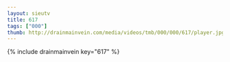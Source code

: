 ```yaml
--- 
layout: sieutv
title: 617
tags: ["000"]
thumb: http://drainmainvein.com/media/videos/tmb/000/000/617/player.jpg
---
```

{% include drainmainvein key="617" %} 
